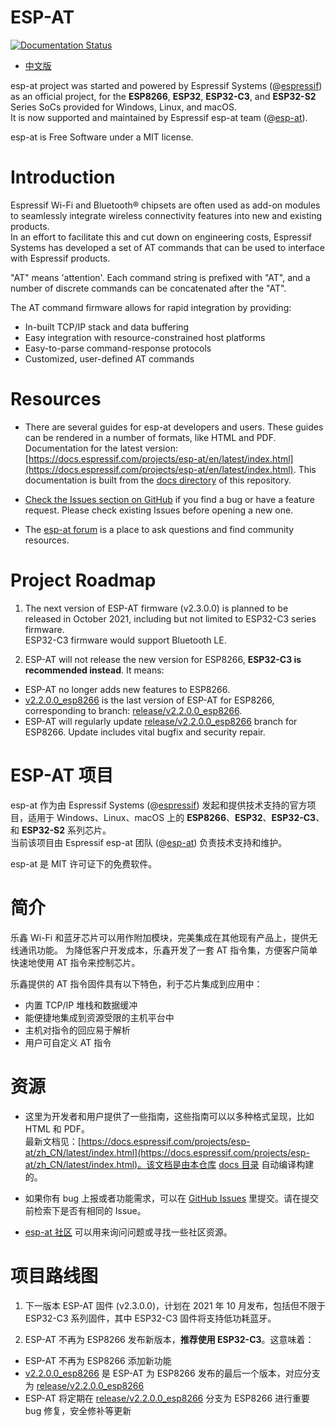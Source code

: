 # ESP-AT
[![Documentation Status](https://readthedocs.com/projects/espressif-esp-at/badge/?version=latest)](https://docs.espressif.com/projects/esp-at/en/latest/?badge=latest)

- [中文版](#esp-at-项目)

esp-at project was started and powered by Espressif Systems (@[espressif](https://github.com/espressif/)) as an official project, for the **ESP8266**, **ESP32**, **ESP32-C3**, and **ESP32-S2** Series SoCs provided for Windows, Linux, and macOS.  
It is now supported and maintained by Espressif esp-at team (@[esp-at](https://github.com/espressif/esp-at)).

esp-at is Free Software under a MIT license.

# Introduction
Espressif Wi-Fi and Bluetooth® chipsets are often used as add-on modules to seamlessly integrate wireless connectivity features into new and existing products.  
In an effort to facilitate this and cut down on engineering costs, Espressif Systems has developed a set of AT commands that can be used to interface with Espressif products.

"AT" means 'attention'. Each command string is prefixed with "AT", and a number of discrete commands can be concatenated after the "AT".

The AT command firmware allows for rapid integration by providing:

- In-built TCP/IP stack and data buffering
- Easy integration with resource-constrained host platforms
- Easy-to-parse command-response protocols
- Customized, user-defined AT commands

# Resources
- There are several guides for esp-at developers and users. These guides can be rendered in a number of formats, like HTML and PDF.  
  Documentation for the latest version: [https://docs.espressif.com/projects/esp-at/en/latest/index.html](https://docs.espressif.com/projects/esp-at/en/latest/index.html). This documentation is built from the [docs directory](https://github.com/espressif/esp-at/tree/master/docs) of this repository.

- [Check the Issues section on GitHub](https://github.com/espressif/esp-at/issues) if you find a bug or have a feature request. Please check existing Issues before opening a new one.

- The [esp-at forum](https://www.esp32.com/viewforum.php?f=42) is a place to ask questions and find community resources.

# Project Roadmap
1. The next version of ESP-AT firmware (v2.3.0.0) is planned to be released in October 2021, including but not limited to ESP32-C3 series firmware.  
ESP32-C3 firmware would support Bluetooth LE.

1. ESP-AT will not release the new version for ESP8266, **ESP32-C3 is recommended instead**. It means:
  - ESP-AT no longer adds new features to ESP8266.
  - [v2.2.0.0_esp8266](https://github.com/espressif/esp-at/releases/tag/v2.2.0.0_esp8266) is the last version of ESP-AT for ESP8266, corresponding to branch: [release/v2.2.0.0_esp8266](https://github.com/espressif/esp-at/tree/release/v2.2.0.0_esp8266).
  - ESP-AT will regularly update [release/v2.2.0.0_esp8266](https://github.com/espressif/esp-at/tree/release/v2.2.0.0_esp8266) branch for ESP8266. Update includes vital bugfix and security repair.

# ESP-AT 项目
esp-at 作为由 Espressif Systems (@[espressif](https://github.com/espressif/)) 发起和提供技术支持的官方项目，适用于 Windows、Linux、macOS 上的 **ESP8266**、**ESP32**、**ESP32-C3**、和 **ESP32-S2** 系列芯片。  
当前该项目由 Espressif esp-at 团队 (@[esp-at](https://github.com/espressif/esp-at)) 负责技术支持和维护。  

esp-at 是 MIT 许可证下的免费软件。

# 简介
乐鑫 Wi-Fi 和蓝牙芯片可以用作附加模块，完美集成在其他现有产品上，提供无线通讯功能。
为降低客户开发成本，乐鑫开发了一套 AT 指令集，方便客户简单快速地使用 AT 指令来控制芯片。

乐鑫提供的 AT 指令固件具有以下特色，利于芯片集成到应用中：

- 内置 TCP/IP 堆栈和数据缓冲
- 能便捷地集成到资源受限的主机平台中
- 主机对指令的回应易于解析
- 用户可自定义 AT 指令

# 资源
- 这里为开发者和用户提供了一些指南，这些指南可以以多种格式呈现，比如 HTML 和 PDF。  
  最新文档见：[https://docs.espressif.com/projects/esp-at/zh_CN/latest/index.html](https://docs.espressif.com/projects/esp-at/zh_CN/latest/index.html)。该文档是由本仓库 [docs 目录](https://github.com/espressif/esp-at/tree/master/docs) 自动编译构建的。

- 如果你有 bug 上报或者功能需求，可以在 [GitHub Issues](https://github.com/espressif/esp-at/issues) 里提交。请在提交前检索下是否有相同的 Issue。

- [esp-at 社区](https://www.esp32.com/viewforum.php?f=34) 可以用来询问问题或寻找一些社区资源。

# 项目路线图
1. 下一版本 ESP-AT 固件 (v2.3.0.0)，计划在 2021 年 10 月发布，包括但不限于 ESP32-C3 系列固件，其中 ESP32-C3 固件将支持低功耗蓝牙。

2. ESP-AT 不再为 ESP8266 发布新版本，**推荐使用 ESP32-C3**。这意味着：
  - ESP-AT 不再为 ESP8266 添加新功能
  - [v2.2.0.0_esp8266](https://github.com/espressif/esp-at/releases/tag/v2.2.0.0_esp8266) 是 ESP-AT 为 ESP8266 发布的最后一个版本，对应分支为 [release/v2.2.0.0_esp8266](https://github.com/espressif/esp-at/tree/release/v2.2.0.0_esp8266)
  - ESP-AT 将定期在 [release/v2.2.0.0_esp8266](https://github.com/espressif/esp-at/tree/release/v2.2.0.0_esp8266) 分支为 ESP8266 进行重要 bug 修复，安全修补等更新
